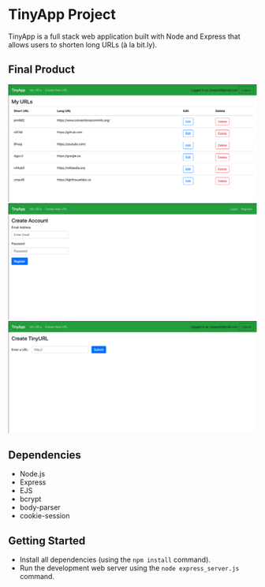 # TinyApp Project

TinyApp is a full stack web application built with Node and Express that allows users to shorten long URLs (à la bit.ly).

## Final Product

!["Screenshot of URLs page"](https://github.com/josepwil/tinyapp/blob/master/docs/urls-page.png?raw=true)
!["screenshot of registration page"](https://github.com/josepwil/tinyapp/blob/master/docs/registration-page.png?raw=true)
!["screenshot new URL page"](https://github.com/josepwil/tinyapp/blob/master/docs/new-url-page.png?raw=true)

## Dependencies

- Node.js
- Express
- EJS
- bcrypt
- body-parser
- cookie-session

## Getting Started

- Install all dependencies (using the `npm install` command).
- Run the development web server using the `node express_server.js` command.